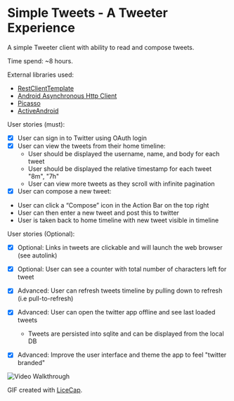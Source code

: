 # Simple Tweets - A Tweeter Experience
A simple Tweeter client with ability to read and compose tweets.

Time spend: ~8 hours. 

External libraries used:
- [RestClientTemplate](https://github.com/codepath/android-rest-client-template)
- [Android Asynchronous Http Client](http://loopj.com/android-async-http/)
- [Picasso](http://square.github.io/picasso/)
- [ActiveAndroid](http://www.activeandroid.com)

User stories (must):
 * [x] User can sign in to Twitter using OAuth login
 * [x] User can view the tweets from their home timeline:
   - User should be displayed the username, name, and body for each tweet
   - User should be displayed the relative timestamp for each tweet "8m", "7h"
   - User can view more tweets as they scroll with infinite pagination
 * [x] User can compose a new tweet:
  - User can click a “Compose” icon in the Action Bar on the top right
  - User can then enter a new tweet and post this to twitter
  - User is taken back to home timeline with new tweet visible in timeline
 
User stories (Optional):
 * [x] Optional: Links in tweets are clickable and will launch the web browser (see autolink)
 * [x] Optional: User can see a counter with total number of characters left for tweet
 * [x] Advanced: User can refresh tweets timeline by pulling down to refresh (i.e pull-to-refresh)
 * [x] Advanced: User can open the twitter app offline and see last loaded tweets
   - Tweets are persisted into sqlite and can be displayed from the local DB
 * [x] Advanced: Improve the user interface and theme the app to feel "twitter branded"

 


![Video Walkthrough](SimpleTweetsAppWalkthough2.gif)

GIF created with [LiceCap](http://www.cockos.com/licecap/).
